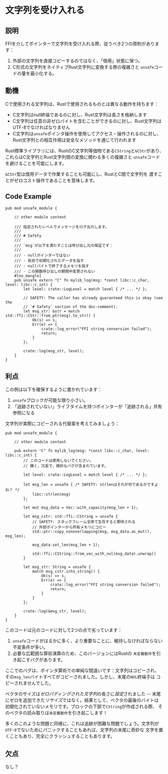 # 文字列を受け入れる

## 説明

FFIを介してポインターで文字列を受け入れる際、従うべき2つの原則があります：

1. 外部の文字列を直接コピーするのではなく、「借用」状態に保つ。
2. C形式の文字列をネイティブRust文字列に変換する際の複雑さと
   `unsafe`コードの量を最小化する。

## 動機

Cで使用される文字列は、Rustで使用されるものとは異なる動作を持ちます：

- C文字列はnull終端であるのに対し、Rust文字列は長さを格納します
- C文字列は任意の非ゼロバイトを含むことができるのに対し、Rust文字列は
  UTF-8でなければなりません
- C文字列は`unsafe`ポインタ操作を使用してアクセス・操作されるのに対し、
  Rust文字列との相互作用は安全なメソッドを通じて行われます

Rust標準ライブラリには、RustのC文字列等価物である`CString`と`&CStr`があり、
これらはC文字列とRust文字列間の変換に関わる多くの複雑さと
`unsafe`コードを避けることを可能にします。

`&CStr`型は借用データで作業することも可能にし、RustとC間で文字列を
渡すことがゼロコスト操作であることを意味します。

## Code Example

```rust,ignore
pub mod unsafe_module {

    // other module content

    /// 指定されたレベルでメッセージをログ出力します。
    ///
    /// # Safety
    ///
    /// `msg`が以下を満たすことは呼び出し元の保証です：
    ///
    /// - nullポインターではない
    /// - 有効で初期化されたデータを指す
    /// - nullバイトで終了するメモリを指す
    /// - この関数呼び出しの期間中変更されない
    #[no_mangle]
    pub unsafe extern "C" fn mylib_log(msg: *const libc::c_char, level: libc::c_int) {
        let level: crate::LogLevel = match level { /* ... */ };

        // SAFETY: The caller has already guaranteed this is okay (see the
        // `# Safety` section of the doc-comment).
        let msg_str: &str = match std::ffi::CStr::from_ptr(msg).to_str() {
            Ok(s) => s,
            Err(e) => {
                crate::log_error("FFI string conversion failed");
                return;
            }
        };

        crate::log(msg_str, level);
    }
}
```

## 利点

この例は以下を確保するように書かれています：

1. `unsafe`ブロックが可能な限り小さい。
2. 「追跡されていない」ライフタイムを持つポインターが「追跡される」共有参照になる

文字列が実際にコピーされる代替案を考えてみましょう：

```rust,ignore
pub mod unsafe_module {

    // other module content

    pub extern "C" fn mylib_log(msg: *const libc::c_char, level: libc::c_int) {
        // このコードは使用しないでください。
        // 醜く、冗長で、微妙なバグが含まれています。

        let level: crate::LogLevel = match level { /* ... */ };

        let msg_len = unsafe { /* SAFETY: strlenはそれが何であるかですよね？ */
            libc::strlen(msg)
        };

        let mut msg_data = Vec::with_capacity(msg_len + 1);

        let msg_cstr: std::ffi::CString = unsafe {
            // SAFETY: スタックフレーム全体で生存すると期待される
            // 外部ポインターから所有メモリにコピー
            std::ptr::copy_nonoverlapping(msg, msg_data.as_mut(), msg_len);

            msg_data.set_len(msg_len + 1);

            std::ffi::CString::from_vec_with_nul(msg_data).unwrap()
        }

        let msg_str: String = unsafe {
            match msg_cstr.into_string() {
                Ok(s) => s,
                Err(e) => {
                    crate::log_error("FFI string conversion failed");
                    return;
                }
            }
        };

        crate::log(&msg_str, level);
    }
}
```

このコードは元のコードに対して2つの点で劣っています：

1. `unsafe`コードがはるかに多く、より重要なことに、維持しなければならない
   不変条件が多い。
2. 必要な広範囲な算術演算のため、このバージョンにはRustの
   `未定義動作`を引き起こすバグがあります。

ここでのバグは、ポインタ算術での単純な間違いです：文字列はコピーされ、
その`msg_len`バイトすべてがコピーされました。しかし、末尾の`NUL`終端子は
コピーされませんでした。

ベクタのサイズは*ゼロパディングされた文字列*の長さに*設定*されました --
末尾にゼロを追加できた*リサイズ*ではなく。結果として、ベクタの最後のバイトは
初期化されていないメモリです。ブロックの下部で`CString`が作成される際、
そのベクタの読み取りは`未定義動作`を引き起こします！

多くのこのような問題と同様に、これは追跡が困難な問題でしょう。文字列が
`UTF-8`でないためにパニックすることもあれば、文字列の末尾に奇妙な
文字を置くこともあり、完全にクラッシュすることもあります。

## 欠点

なし？
